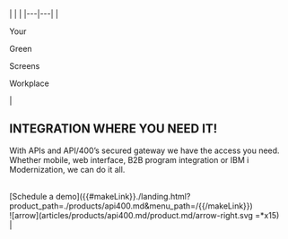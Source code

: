 <div class="api400-section3" markdown="1">
| | |
|---|---|
|<div class="api400-text-container"><p class="api400-h1">Your</p><p class="api400-h2">Green</p><p class="api400-h2">Screens</p><p class="api400-h3">Workplace</p></div>|<h2 class="text-black">INTEGRATION WHERE YOU NEED IT!</h2><p class="api400-text">With APIs and API/400’s secured gateway we have the access you need. Whether mobile, web interface, B2B program integration or IBM i Modernization, we can do it all.</p> <br> <div class="api400-schedule-button">[Schedule a demo]({{#makeLink}}./landing.html?product_path=./products/api400.md&menu_path=/{{/makeLink}}) <div class="arrow-container">![arrow](articles/products/api400.md/product.md/arrow-right.svg =*x15)</div></div>|
</div>
